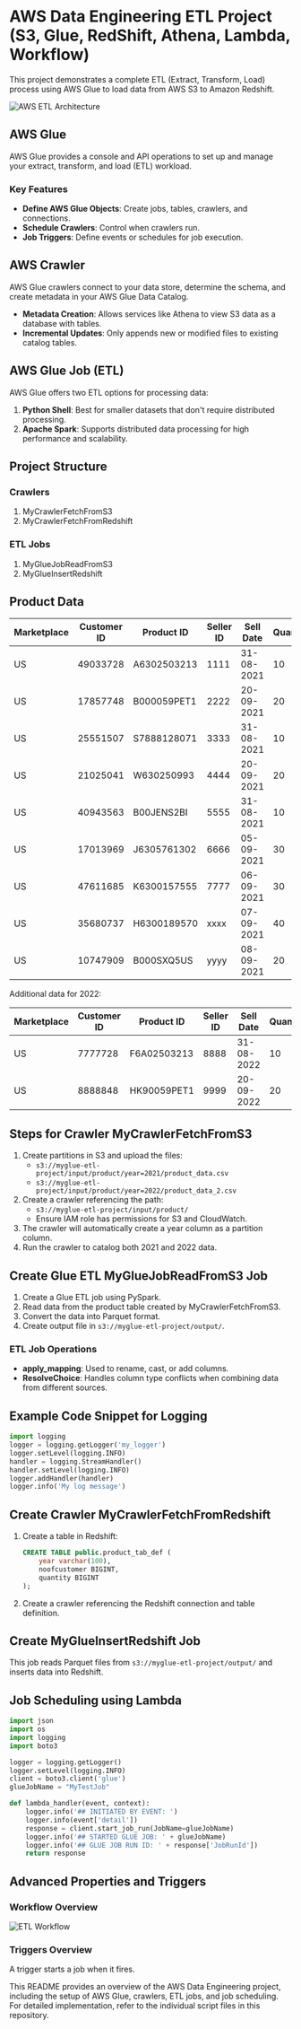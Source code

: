 # AWS Data Engineering ETL Project (S3, Glue, RedShift, Athena, Lambda, Workflow)

This project demonstrates a complete ETL (Extract, Transform, Load) process using AWS Glue to load data from AWS S3 to Amazon Redshift.

![AWS ETL Architecture](AWS%20ETL%20Architecture.png)

## AWS Glue

AWS Glue provides a console and API operations to set up and manage your extract, transform, and load (ETL) workload.

### Key Features

- **Define AWS Glue Objects**: Create jobs, tables, crawlers, and connections.
- **Schedule Crawlers**: Control when crawlers run.
- **Job Triggers**: Define events or schedules for job execution.

## AWS Crawler

AWS Glue crawlers connect to your data store, determine the schema, and create metadata in your AWS Glue Data Catalog.

- **Metadata Creation**: Allows services like Athena to view S3 data as a database with tables.
- **Incremental Updates**: Only appends new or modified files to existing catalog tables.

## AWS Glue Job (ETL)

AWS Glue offers two ETL options for processing data:

1. **Python Shell**: Best for smaller datasets that don't require distributed processing.
2. **Apache Spark**: Supports distributed data processing for high performance and scalability.

## Project Structure

### Crawlers

1. MyCrawlerFetchFromS3
2. MyCrawlerFetchFromRedshift

### ETL Jobs

1. MyGlueJobReadFromS3
2. MyGlueInsertRedshift

## Product Data

| Marketplace | Customer ID | Product ID   | Seller ID | Sell Date  | Quantity |
|-------------|-------------|--------------|-----------|------------|----------|
| US          | 49033728    | A6302503213  | 1111      | 31-08-2021 | 10       |
| US          | 17857748    | B000059PET1  | 2222      | 20-09-2021 | 20       |
| US          | 25551507    | S7888128071  | 3333      | 31-08-2021 | 10       |
| US          | 21025041    | W630250993   | 4444      | 20-09-2021 | 20       |
| US          | 40943563    | B00JENS2BI   | 5555      | 31-08-2021 | 10       |
| US          | 17013969    | J6305761302  | 6666      | 05-09-2021 | 30       |
| US          | 47611685    | K6300157555  | 7777      | 06-09-2021 | 30       |
| US          | 35680737    | H6300189570  | xxxx      | 07-09-2021 | 40       |
| US          | 10747909    | B000SXQ5US   | yyyy      | 08-09-2021 | 20       |

Additional data for 2022:

| Marketplace | Customer ID | Product ID   | Seller ID | Sell Date  | Quantity |
|-------------|-------------|--------------|-----------|------------|----------|
| US          | 7777728     | F6A02503213  | 8888      | 31-08-2022 | 10       |
| US          | 8888848     | HK90059PET1  | 9999      | 20-09-2022 | 20       |

## Steps for Crawler MyCrawlerFetchFromS3

1. Create partitions in S3 and upload the files:
   - `s3://myglue-etl-project/input/product/year=2021/product_data.csv`
   - `s3://myglue-etl-project/input/product/year=2022/product_data_2.csv`
2. Create a crawler referencing the path:
   - `s3://myglue-etl-project/input/product/`
   - Ensure IAM role has permissions for S3 and CloudWatch.
3. The crawler will automatically create a year column as a partition column.
4. Run the crawler to catalog both 2021 and 2022 data.

## Create Glue ETL MyGlueJobReadFromS3 Job

1. Create a Glue ETL job using PySpark.
2. Read data from the product table created by MyCrawlerFetchFromS3.
3. Convert the data into Parquet format.
4. Create output file in `s3://myglue-etl-project/output/`.

### ETL Job Operations

- **apply_mapping**: Used to rename, cast, or add columns.
- **ResolveChoice**: Handles column type conflicts when combining data from different sources.

## Example Code Snippet for Logging

```python
import logging
logger = logging.getLogger('my_logger')
logger.setLevel(logging.INFO)
handler = logging.StreamHandler()
handler.setLevel(logging.INFO)
logger.addHandler(handler)
logger.info('My log message')
```

## Create Crawler MyCrawlerFetchFromRedshift

1. Create a table in Redshift:
   ```sql
   CREATE TABLE public.product_tab_def (
       year varchar(100),
       noofcustomer BIGINT,
       quantity BIGINT
   );
   ```
2. Create a crawler referencing the Redshift connection and table definition.

## Create MyGlueInsertRedshift Job

This job reads Parquet files from `s3://myglue-etl-project/output/` and inserts data into Redshift.

## Job Scheduling using Lambda

```python
import json
import os
import logging
import boto3

logger = logging.getLogger()
logger.setLevel(logging.INFO)
client = boto3.client('glue')
glueJobName = "MyTestJob"

def lambda_handler(event, context):
    logger.info('## INITIATED BY EVENT: ')
    logger.info(event['detail'])
    response = client.start_job_run(JobName=glueJobName)
    logger.info('## STARTED GLUE JOB: ' + glueJobName)
    logger.info('## GLUE JOB RUN ID: ' + response['JobRunId'])
    return response
```

## Advanced Properties and Triggers

### Workflow Overview

![ETL Workflow](ETL%20Workflow.png)

### Triggers Overview

A trigger starts a job when it fires.

This README provides an overview of the AWS Data Engineering project, including the setup of AWS Glue, crawlers, ETL jobs, and job scheduling. For detailed implementation, refer to the individual script files in this repository.
